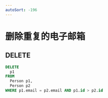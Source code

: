 ```yaml
---
autoSort: -196
---
```


# 删除重复的电子邮箱

## DELETE

``` sql
DELETE
  p1
FROM
  Person p1,
  Person p2
WHERE p1.email = p2.email AND p1.id > p2.id
```
